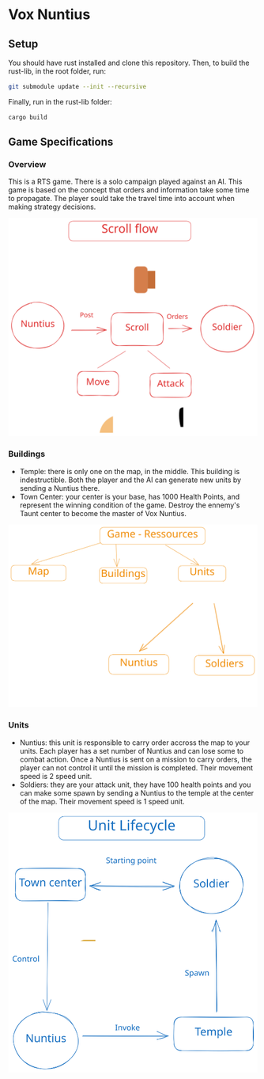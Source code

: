 # Vox Nuntius

## Setup

You should have rust installed and clone this repository. Then, to build the rust-lib, in the root folder, run:

```bash
git submodule update --init --recursive
```

Finally, run in the rust-lib folder:

```bash
cargo build
```

## Game Specifications

### Overview

This is a RTS game. There is a solo campaign played against an AI.
This game is based on the concept that orders and information take some time to propagate. The player sould take the travel time into account when making strategy decisions.

![Flow of the game](./images/scroll.svg)

### Buildings

- Temple: there is only one on the map, in the middle. This building is indestructible. Both the player and the AI can generate new units by sending a Nuntius there.
- Town Center: your center is your base, has 1000 Health Points, and represent the winning condition of the game. Destroy the ennemy's Taunt center to become the master of Vox Nuntius.

![Ressources](./images/ressources.svg)

### Units

- Nuntius: this unit is responsible to carry order accross the map to your units. Each player has a set number of Nuntius and can lose some to combat action. Once a Nuntius is sent on a mission to carry orders, the player can not control it until the mission is completed. Their movement speed is 2 speed unit.
- Soldiers: they are your attack unit, they have 100 health points and you can make some spawn by sending a Nuntius to the temple at the center of the map. Their movement speed is 1 speed unit.

![Units](./images/unit.svg)
